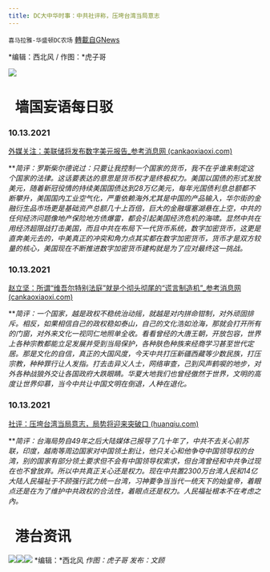```yaml
---
title: DC大中华时事：中共社评称，压垮台湾当局意志
---
```

`喜马拉雅-华盛顿DC农场` [轉載自GNews](https://gnews.org/zh-hans/1590923/)

*编辑：西北风 / 作图：*虎子哥

![](http://himalayawashingtondc.org/wp-content/uploads/2021/08/ScreenShot-2021-08-01-at-17.25.09@2x.png)

#   墙国妄语每日驳

### 10.13.2021

[外媒关注：美联储将发布数字美元报告\_参考消息网 (cankaoxiaoxi.com)](http://m.cankaoxiaoxi.com/finance/20211011/2456277.shtml)

***简评：*罗斯柴尔德说过：只要让我控制一个国家的货币，我不在乎谁来制定这个国家的法律。这话要表达的意思是货币权才是终极权力。美国以国债的形式发放美元，随着新冠役情的持续美国国债达到28万亿美元，每年光国债利息总额都不断攀升，美国国内工业空气化，严重依赖海外尤其是中国的产品输入，华尔街的金融衍生品市场更是基础资产总额几十上百倍，巨大的金融堰塞湖悬在上空，中共的任何经济问题像地产保险地方债爆雷，都会引起美国经济危机的海啸。显然中共在用经济超限战打击美国，而且中共在布局下一代货币系统，数字加密货币，这更是直奔美元去的，中美真正的冲突和角力点其实都在数字加密货币，货币才是双方较量的核心，美国现在不断推进数字加密货币建构就是为了应对最终这一挑战。**

### 10.13.2021

[赵立坚：所谓“维吾尔特别法庭”就是个彻头彻尾的“谎言制造机”\_参考消息网 (cankaoxiaoxi.com)](http://m.cankaoxiaoxi.com/china/20211012/2456362.shtml)

***简评：*一个国家，越是政权不稳统治动摇，就越是对内拼命钳制，对外顽固排斥。相反，如果相信自己的政权稳如泰山，自己的文化浩如沧海，那就会打开所有的门窗，对外来文化一视同仁地照单全收。看看曾经的大唐王朝，开放包容，世界上各种宗教都能立足发展并受到当局保护，各种肤色种族来经商学习甚至世代定居。那是文化的自信，真正的大国风度，今天中共打压新疆西藏等少数民族，打压宗教，种种罪行让人发指。打去击异义人士，网络审查，己到风声鹤唳的地步，对外各种战狼外交让各国政府大跌眼睛。华夏大地我们也曾经傲然于世界，文明的高度让世界仰慕，当今中共让中国文明在倒退，人种在退化。**

### 10.13.2021

[社评：压垮台湾当局意志，局势将迎来突破口 (huanqiu.com)](https://opinion.huanqiu.com/article/458ws1CFccy)

***简评：*台海局势自49年之后大陆媒体己报导了几十年了，中共不去关心前苏联，印度，越南等周边国家对中国领土割让，他只关心和他争夺中国领导权的台湾，别的国家有部分领土要求但不会有中国领导权索求，但台湾曾经和中共争过现在也不曾放弃。所以中共真正关心还是权力。现在中共置2300万台湾人民和14亿大陆人民福祉于不顾强行武力统一台湾，习神要争当当代一统天下的始皇帝，着眼点还是在为了维护中共政权的合法性，着眼点还是权力。人民福祉根本不在考虑之內。**

#   港台资讯
![](https://media.discordapp.net/attachments/858887785507323904/897680422677397604/01.png?width=1043&amp;height=586)![](https://media.discordapp.net/attachments/858887785507323904/897680461105627196/02.png?width=1043&amp;height=586)![](https://media.discordapp.net/attachments/858887785507323904/897680514633318441/03.png?width=1043&amp;height=586)
*编辑：*西北风
*作图：虎子哥
发布：文顾*

